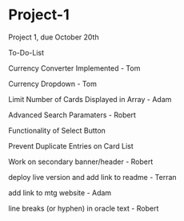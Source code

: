 # Project-1
Project 1, due October 20th


To-Do-List

Currency Converter Implemented - Tom

Currency Dropdown - Tom

Limit Number of Cards Displayed in Array - Adam

Advanced Search Paramaters - Robert

Functionality of Select Button

Prevent Duplicate Entries on Card List

Work on secondary banner/header - Robert

deploy live version and add link to readme - Terran

add link to mtg website - Adam

line breaks (or hyphen) in oracle text - Robert

